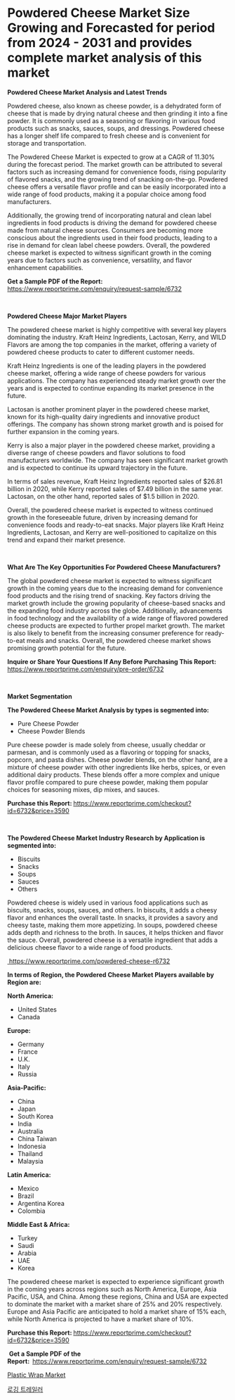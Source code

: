 <p><h1>Powdered Cheese Market Size Growing and Forecasted for period from 2024 - 2031 and provides complete market analysis of this market</h1></p><p><strong>Powdered Cheese Market Analysis and Latest Trends</strong></p>
<p><p>Powdered cheese, also known as cheese powder, is a dehydrated form of cheese that is made by drying natural cheese and then grinding it into a fine powder. It is commonly used as a seasoning or flavoring in various food products such as snacks, sauces, soups, and dressings. Powdered cheese has a longer shelf life compared to fresh cheese and is convenient for storage and transportation.</p><p>The Powdered Cheese Market is expected to grow at a CAGR of 11.30% during the forecast period. The market growth can be attributed to several factors such as increasing demand for convenience foods, rising popularity of flavored snacks, and the growing trend of snacking on-the-go. Powdered cheese offers a versatile flavor profile and can be easily incorporated into a wide range of food products, making it a popular choice among food manufacturers.</p><p>Additionally, the growing trend of incorporating natural and clean label ingredients in food products is driving the demand for powdered cheese made from natural cheese sources. Consumers are becoming more conscious about the ingredients used in their food products, leading to a rise in demand for clean label cheese powders. Overall, the powdered cheese market is expected to witness significant growth in the coming years due to factors such as convenience, versatility, and flavor enhancement capabilities.</p></p>
<p><strong>Get a Sample PDF of the Report:&nbsp;</strong> <a href="https://www.reportprime.com/enquiry/request-sample/6732">https://www.reportprime.com/enquiry/request-sample/6732</a></p>
<p>&nbsp;</p>
<p><strong>Powdered Cheese Major Market Players</strong></p>
<p><p>The powdered cheese market is highly competitive with several key players dominating the industry. Kraft Heinz Ingredients, Lactosan, Kerry, and WILD Flavors are among the top companies in the market, offering a variety of powdered cheese products to cater to different customer needs. </p><p>Kraft Heinz Ingredients is one of the leading players in the powdered cheese market, offering a wide range of cheese powders for various applications. The company has experienced steady market growth over the years and is expected to continue expanding its market presence in the future.</p><p>Lactosan is another prominent player in the powdered cheese market, known for its high-quality dairy ingredients and innovative product offerings. The company has shown strong market growth and is poised for further expansion in the coming years.</p><p>Kerry is also a major player in the powdered cheese market, providing a diverse range of cheese powders and flavor solutions to food manufacturers worldwide. The company has seen significant market growth and is expected to continue its upward trajectory in the future.</p><p>In terms of sales revenue, Kraft Heinz Ingredients reported sales of $26.81 billion in 2020, while Kerry reported sales of $7.49 billion in the same year. Lactosan, on the other hand, reported sales of $1.5 billion in 2020.</p><p>Overall, the powdered cheese market is expected to witness continued growth in the foreseeable future, driven by increasing demand for convenience foods and ready-to-eat snacks. Major players like Kraft Heinz Ingredients, Lactosan, and Kerry are well-positioned to capitalize on this trend and expand their market presence.</p></p>
<p>&nbsp;</p>
<p><strong>What Are The Key Opportunities For Powdered Cheese Manufacturers?</strong></p>
<p><p>The global powdered cheese market is expected to witness significant growth in the coming years due to the increasing demand for convenience food products and the rising trend of snacking. Key factors driving the market growth include the growing popularity of cheese-based snacks and the expanding food industry across the globe. Additionally, advancements in food technology and the availability of a wide range of flavored powdered cheese products are expected to further propel market growth. The market is also likely to benefit from the increasing consumer preference for ready-to-eat meals and snacks. Overall, the powdered cheese market shows promising growth potential for the future.</p></p>
<p><strong>Inquire or Share Your Questions If Any Before Purchasing This Report:</strong> <a href="https://www.reportprime.com/enquiry/pre-order/6732">https://www.reportprime.com/enquiry/pre-order/6732</a></p>
<p>&nbsp;</p>
<p><strong>Market Segmentation</strong></p>
<p><strong>The Powdered Cheese Market Analysis by types is segmented into:</strong></p>
<p><ul><li>Pure Cheese Powder</li><li>Cheese Powder Blends</li></ul></p>
<p><p>Pure cheese powder is made solely from cheese, usually cheddar or parmesan, and is commonly used as a flavoring or topping for snacks, popcorn, and pasta dishes. Cheese powder blends, on the other hand, are a mixture of cheese powder with other ingredients like herbs, spices, or even additional dairy products. These blends offer a more complex and unique flavor profile compared to pure cheese powder, making them popular choices for seasoning mixes, dip mixes, and sauces.</p></p>
<p><strong>Purchase this Report:&nbsp;</strong><a href="https://www.reportprime.com/checkout?id=6732&price=3590">https://www.reportprime.com/checkout?id=6732&price=3590</a></p>
<p>&nbsp;</p>
<p><strong>The Powdered Cheese Market Industry Research by Application is segmented into:</strong></p>
<p><ul><li>Biscuits</li><li>Snacks</li><li>Soups</li><li>Sauces</li><li>Others</li></ul></p>
<p><p>Powdered cheese is widely used in various food applications such as biscuits, snacks, soups, sauces, and others. In biscuits, it adds a cheesy flavor and enhances the overall taste. In snacks, it provides a savory and cheesy taste, making them more appetizing. In soups, powdered cheese adds depth and richness to the broth. In sauces, it helps thicken and flavor the sauce. Overall, powdered cheese is a versatile ingredient that adds a delicious cheese flavor to a wide range of food products.</p></p>
<p><a href="https://www.reportprime.com/powdered-cheese-r6732">&nbsp;https://www.reportprime.com/powdered-cheese-r6732</a></p>
<p><strong>In terms of Region, the Powdered Cheese Market Players available by Region are:</strong></p>
<p>
    <p> <strong> North America: </strong>
        <ul>
            <li>United States</li>
            <li>Canada</li>
        </ul>
        </p> 
    <p> <strong> Europe: </strong>
        <ul>
            <li>Germany</li>
            <li>France</li>
            <li>U.K.</li>
            <li>Italy</li>
            <li>Russia</li>
        </ul>
        </p> 
    <p> <strong> Asia-Pacific: </strong>
        <ul>
            <li>China</li>
            <li>Japan</li>
            <li>South Korea</li>
            <li>India</li>
            <li>Australia</li>
            <li>China Taiwan</li>
            <li>Indonesia</li>
            <li>Thailand</li>
            <li>Malaysia</li>
        </ul>
        </p> 
    <p> <strong> Latin America: </strong>
        <ul>
            <li>Mexico</li>
            <li>Brazil</li>
            <li>Argentina Korea</li>
            <li>Colombia</li>
        </ul>
        </p> 
    <p> <strong> Middle East & Africa: </strong>
        <ul>
            <li>Turkey</li>
            <li>Saudi</li>
            <li>Arabia</li>
            <li>UAE</li>
            <li>Korea</li>
        </ul>
    </p>
    </p>
<p><p>The powdered cheese market is expected to experience significant growth in the coming years across regions such as North America, Europe, Asia Pacific, USA, and China. Among these regions, China and USA are expected to dominate the market with a market share of 25% and 20% respectively. Europe and Asia Pacific are anticipated to hold a market share of 15% each, while North America is projected to have a market share of 10%.</p></p>
<p><strong>Purchase this Report: </strong><a href="https://www.reportprime.com/checkout?id=6732&price=3590">https://www.reportprime.com/checkout?id=6732&price=3590</a></p>
<p>&nbsp;<strong>Get a Sample PDF of the Report:&nbsp;&nbsp;</strong><a href="https://www.reportprime.com/enquiry/request-sample/6732">https://www.reportprime.com/enquiry/request-sample/6732</a></p>
<p><strong></strong></p>
<p><p><a href="https://cute-banjo-8ca.notion.site/Plastic-Wrap-Market-Size-Global-Industry-Overview-Market-Segmentation-and-Forecast-2024-to-2031-5ff8004c837f46d59beff4b66231ee4c">Plastic Wrap Market</a></p><p><a href="https://medium.com/@leonidasalazar756/%EC%B6%9C%EB%A0%A5-%ED%8A%B8%EB%A0%88%EC%9D%BC%EB%9F%AC-%EC%8B%9C%EC%9E%A5-%EC%A0%84%EB%A7%9D-%EC%82%B0%EC%97%85-%EA%B0%9C%EC%9A%94-%EB%B0%8F-%EC%98%88%EC%B8%A1-2024%EB%85%84%EB%B6%80%ED%84%B0-2031%EB%85%84%EA%B9%8C%EC%A7%80-6cc0748ea88f">로깅 트레일러</a></p></p>